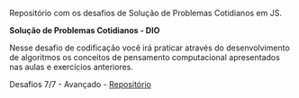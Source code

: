 
Repositório com os desafios de Solução de Problemas Cotidianos em JS.

**Solução de Problemas Cotidianos - DIO**

Nesse desafio de codificação você irá praticar através do desenvolvimento de algoritmos os conceitos de pensamento computacional apresentados nas aulas e exercícios anteriores.

Desafios 7/7 - Avançado - <a href="https://github.com/danianith/BootCamp_React_Web_Developer/tree/main/desafios_de_js_sol_problemas">Repositório</a>
